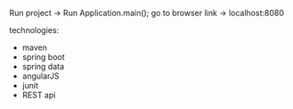 Run project -> Run Application.main();
go to browser link -> localhost:8080

technologies:
- maven
- spring boot
- spring data
- angularJS
- junit
- REST api 

